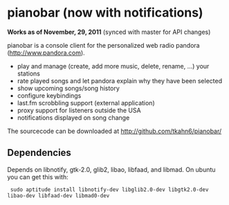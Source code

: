 pianobar (now with notifications)
===========

**Works as of November, 29, 2011** (synced with master for API changes)

pianobar is a console client for the personalized web radio pandora
(http://www.pandora.com).

 - play and manage (create, add more music, delete, rename, ...) your stations
 - rate played songs and let pandora explain why they have been selected
 - show upcoming songs/song history
 - configure keybindings
 - last.fm scrobbling support (external application)
 - proxy support for listeners outside the USA
 - notifications displayed on song change

The sourcecode can be downloaded at http://github.com/tkahn6/pianobar/

Dependencies
---------------

Depends on libnotify, gtk-2.0, glib2, libao, libfaad, and libmad. On ubuntu you can get this with:

     sudo aptitude install libnotify-dev libglib2.0-dev libgtk2.0-dev libao-dev libfaad-dev libmad0-dev
